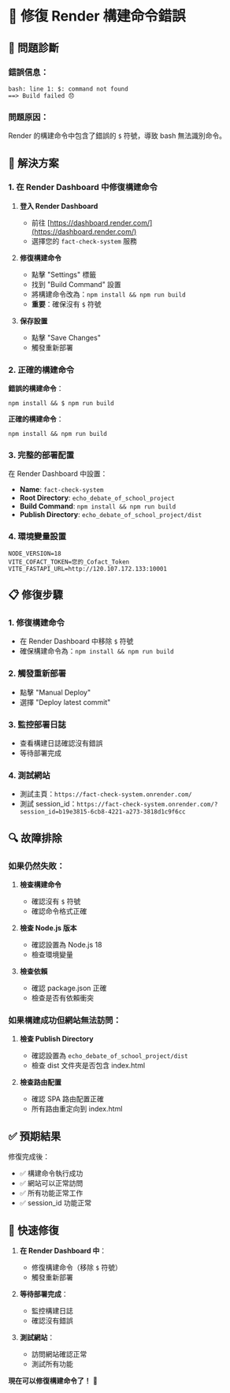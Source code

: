 # 🔧 修復 Render 構建命令錯誤

## 🚨 問題診斷

### 錯誤信息：
```
bash: line 1: $: command not found
==> Build failed 😞
```

### 問題原因：
Render 的構建命令中包含了錯誤的 `$` 符號，導致 bash 無法識別命令。

## 🔧 解決方案

### 1. 在 Render Dashboard 中修復構建命令

1. **登入 Render Dashboard**
   - 前往 [https://dashboard.render.com/](https://dashboard.render.com/)
   - 選擇您的 `fact-check-system` 服務

2. **修復構建命令**
   - 點擊 "Settings" 標籤
   - 找到 "Build Command" 設置
   - 將構建命令改為：`npm install && npm run build`
   - **重要**：確保沒有 `$` 符號

3. **保存設置**
   - 點擊 "Save Changes"
   - 觸發重新部署

### 2. 正確的構建命令

**錯誤的構建命令**：
```
npm install && $ npm run build
```

**正確的構建命令**：
```
npm install && npm run build
```

### 3. 完整的部署配置

在 Render Dashboard 中設置：

- **Name**: `fact-check-system`
- **Root Directory**: `echo_debate_of_school_project`
- **Build Command**: `npm install && npm run build`
- **Publish Directory**: `echo_debate_of_school_project/dist`

### 4. 環境變量設置

```
NODE_VERSION=18
VITE_COFACT_TOKEN=您的_Cofact_Token
VITE_FASTAPI_URL=http://120.107.172.133:10001
```

## 📋 修復步驟

### 1. 修復構建命令
- 在 Render Dashboard 中移除 `$` 符號
- 確保構建命令為：`npm install && npm run build`

### 2. 觸發重新部署
- 點擊 "Manual Deploy"
- 選擇 "Deploy latest commit"

### 3. 監控部署日誌
- 查看構建日誌確認沒有錯誤
- 等待部署完成

### 4. 測試網站
- 測試主頁：`https://fact-check-system.onrender.com/`
- 測試 session_id：`https://fact-check-system.onrender.com/?session_id=b19e3815-6cb8-4221-a273-3818d1c9f6cc`

## 🔍 故障排除

### 如果仍然失敗：

1. **檢查構建命令**
   - 確認沒有 `$` 符號
   - 確認命令格式正確

2. **檢查 Node.js 版本**
   - 確認設置為 Node.js 18
   - 檢查環境變量

3. **檢查依賴**
   - 確認 package.json 正確
   - 檢查是否有依賴衝突

### 如果構建成功但網站無法訪問：

1. **檢查 Publish Directory**
   - 確認設置為 `echo_debate_of_school_project/dist`
   - 檢查 dist 文件夾是否包含 index.html

2. **檢查路由配置**
   - 確認 SPA 路由配置正確
   - 所有路由重定向到 index.html

## ✅ 預期結果

修復完成後：
- ✅ 構建命令執行成功
- ✅ 網站可以正常訪問
- ✅ 所有功能正常工作
- ✅ session_id 功能正常

## 🚀 快速修復

1. **在 Render Dashboard 中**：
   - 修復構建命令（移除 `$` 符號）
   - 觸發重新部署

2. **等待部署完成**：
   - 監控構建日誌
   - 確認沒有錯誤

3. **測試網站**：
   - 訪問網站確認正常
   - 測試所有功能

**現在可以修復構建命令了！** 🔧
